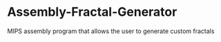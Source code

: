 # Assembly-Fractal-Generator
MIPS assembly program that allows the user to generate custom fractals
